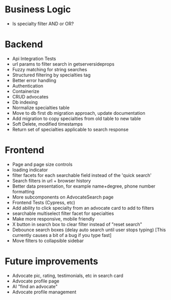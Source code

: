 # Business Logic

- Is specialty filter AND or OR?

# Backend

- Api Integration Tests
- url params to filter search in getserversideprops
- Fuzzy matching for string searches
- Structured filtering by specialties tag
- Better error handling
- Authentication
- Containerize
- CRUD advocates
- Db indexing
- Normalize specialties table
- Move to db first db migration approach, update documentation
- Add migration to copy specialties from old table to new table
- Soft Delete, modified timestamps
- Return set of specialties applicable to search response

# Frontend

- Page and page size controls
- loading indicator
- filter facets for each searchable field instead of the 'quick search'
- Search filters in url + browser history
- Better data presentation, for example name+degree, phone number formatting
- More subcomponents on AdvocateSearch page
- Frontend Tests (Cypress, etc)
- Add ability to click specialty from an advocate card to add to filters
- searchable multiselect filter facet for specialties
- Make more responsive, mobile friendly
- X button in search box to clear filter instead of "reset search"
- Debounce search boxes (delay auto search until user stops typing) [This currently causes a bit of a bug if you type fast]
- Move filters to collapsible sidebar

# Future improvements

- Advocate pic, rating, testimonials, etc in search card
- Advocate profile page
- AI "find an advocate"
- Advocate profile management
